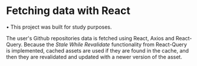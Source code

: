 <h1>Fetching data with React</h1>

<p>• This project was built for study purposes.<p>


<p>The user's Github repositories data is fetched using React, Axios and React-Query. Because the <i>Stale While Revalidate</i> functionality from React-Query is implemented, cached assets are used if they are found in the cache, and then they are revalidated and updated with a newer version of the asset.</p>
